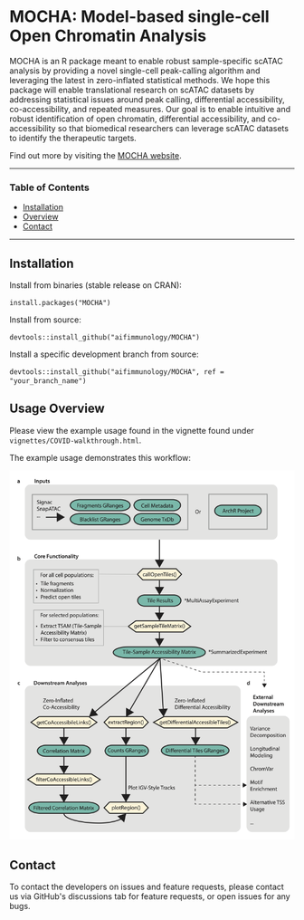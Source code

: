 # MOCHA: Model-based single-cell Open Chromatin Analysis


MOCHA is an R package meant to enable robust sample-specific scATAC analysis by providing a novel single-cell peak-calling algorithm and leveraging the latest in zero-inflated statistical methods. We hope this package will enable translational research on scATAC datasets by addressing statistical issues around peak calling, differential accessibility, co-accessibility, and repeated measures. Our goal is to enable intuitive and robust identification of open chromatin, differential accessibility, and co-accessibility so that biomedical researchers can leverage scATAC datasets to identify the therapeutic targets. 

Find out more by visiting the [MOCHA website](https://aifimmunology.github.io/MOCHA/).

------------------------------------------------------------------------

### Table of Contents

-   [Installation](#installation)
-   [Overview](#overview)
-   [Contact](#contact)


-----------------------------------------------------------------------



## <a name="installation"></a> Installation
Install from binaries (stable release on CRAN):
  
    install.packages("MOCHA")
    
Install from source:

    devtools::install_github("aifimmunology/MOCHA")

Install a specific development branch from source:

    devtools::install_github("aifimmunology/MOCHA", ref = "your_branch_name")

## <a name="overview"></a> Usage Overview

Please view the example usage found in the vignette found under
`vignettes/COVID-walkthrough.html`.

The example usage demonstrates this workflow: 

![](man/figures/workflow2.png)

## <a name="contact"></a> Contact

To contact the developers on issues and feature requests, please contact us via GitHub's discussions tab for feature requests, or open issues for any bugs.
